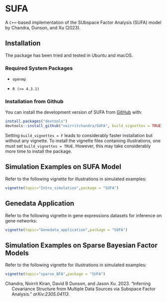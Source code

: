 
<!-- README.md is generated from README.Rmd. Please edit that file -->

# SUFA

A `C++`-based implementation of the SUbspace Factor Analysis (SUFA)
model by Chandra, Dunson, and Xu (2023).

<!-- badges: start -->
<!-- badges: end -->

## Installation

The package has been tried and tested in Ubuntu and macOS.

### Required System Packages

- `openmp`

- `R (>= 4.3.1)`

### Installation from Github

You can install the development version of SUFA from
[GitHub](https://github.com/) with:

``` r
install.packages("devtools")
devtools::install_github("noirritchandra/SUFA", build_vignettes = TRUE)
```

Setting `build_vignettes = F` leads to considerably faster installation
but without any vignette. To install the vignette files containing
illustrations, one must set `build_vignettes = TRUE`. However, this may
take considerably more time to install the package.

## Simulation Examples on SUFA Model

Refer to the following vignette for illustrations in simulated examples:

``` r
vignette(topic="Intro_simulation",package = "SUFA")
```

## Genedata Application

Refer to the following vignette in gene expressions datasets for
inference on gene networks:

``` r
vignette(topic="Genedata_application",package = "SUFA")
```

## Simulation Examples on Sparse Bayesian Factor Models

Refer to the following vignette for illustrations in simulated examples:

``` r
vignette(topic="sparse_BFA",package = "SUFA")
```

<div id="refs" class="references csl-bib-body hanging-indent">

<div id="ref-chandra2023sufa" class="csl-entry">

Chandra, Noirrit Kiran, David B Dunson, and Jason Xu. 2023. “Inferring
Covariance Structure from Multiple Data Sources via Subspace Factor
Analysis.” *arXiv:2305.04113*.

</div>

</div>

